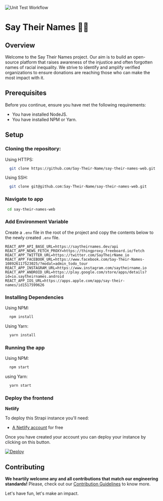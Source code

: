 ![Unit Test Workflow](https://github.com/Say-Their-Name/say-their-names-web/workflows/Unit%20Test%20Workflow/badge.svg)

# Say Their Names ✊🏿

## Overview

Welcome to the Say Their Names project. Our aim is to build an open-source platform that raises awareness of the injustice and often forgotten names of racial inequality. We strive to identify and amplify verified organizations to ensure donations are reaching those who can make the most impact with it.

## Prerequisites

Before you continue, ensure you have met the following requirements:

- You have installed NodeJS.
- You have installed NPM or Yarn.

## Setup

### Cloning the repository:

Using HTTPS:

```sh
  git clone https://github.com/Say-Their-Name/say-their-names-web.git
```

Using SSH:

```sh
  git clone git@github.com:Say-Their-Name/say-their-names-web.git
```

### Navigate to app

```sh
 cd say-their-names-web
```

### Add Environment Variable

Create a `.env` file in the root of the project and copy the contents below to the newly created `.env` file.

```
REACT_APP_API_BASE_URL=https://saytheirnames.dev/api
REACT_APP_NEWS_FETCH_PROXY=https://thingproxy.freeboard.io/fetch
REACT_APP_TWITTER_URL=https://twitter.com/SayTheirName_io
REACT_APP_FACEBOOK_URL=https://www.facebook.com/Say-Their-Names-108926117523025/?modal=admin_todo_tour
REACT_APP_INSTAGRAM_URL=https://www.instagram.com/saytheirname.io
REACT_APP_ANDROID_URL=https://play.google.com/store/apps/details?id=io.saytheirnames.android
REACT_APP_IOS_URL=https://apps.apple.com/app/say-their-names/id1517599626
```

### Installing Dependencies

Using NPM:

```sh
  npm install
```

Using Yarn:

```sh
  yarn install
```

### Running the app

Using NPM:

```sh
  npm start
```

using Yarn:

```sh
  yarn start
```

### Deploy the frontend

**Netlify**

To deploy this Strapi instance you'll need:

- [A Netlify account](https://app.netlify.com/signup) for free

Once you have created your account you can deploy your instance by clicking on this button.

[![Deploy](https://www.netlify.com/img/deploy/button.svg)](https://app.netlify.com/start/deploy?repository=https://github.com/Say-Their-Name/web)

## Contributing

**We heartily welcome any and all contributions that match our engineering standards!**
Please, check out our [Contribution Guidelines](https://github.com/Say-Their-Name/say-their-names-web/blob/chore/styling/CONTRIBUTING.md#say-their-name-web-contribution-guide) to know more.

Let's have fun, let's make an impact.
